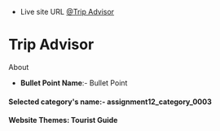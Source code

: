 - Live site URL [@Trip Advisor](https://trip-advisor-64c2c.web.app/)

# Trip Advisor

About


- **Bullet Point Name**:- Bullet Point

#### Selected category's name:- assignment12_category_0003

#### Website Themes: Tourist Guide
